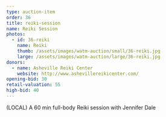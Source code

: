 ```yaml
---
type: auction-item
order: 36
title: reiki-session
name: Reiki Session
photos:
  - id: 36-reiki
    name: Reiki
    thumb: /assets/images/watm-auction/small/36-reiki.jpg
    large: /assets/images/watm-auction/large/36-reiki.jpg
donors:
  - name: Asheville Reiki Center
    website: http://www.ashevillereikicenter.com/
opening-bid: 30
retail-valuation: 55
high-bid: 40
---
```


(LOCAL) A 60 min full-body Reiki session with Jennifer Dale
